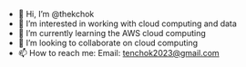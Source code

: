 - 👋 Hi, I’m @thekchok
- 👀 I’m interested in working with cloud computing and data
- 🌱 I’m currently learning the AWS cloud computing
- 💞️ I’m looking to collaborate on cloud computing
- 📫 How to reach me: Email: tenchok2023@gmail.com

<!---
thekchok/thekchok is a ✨ special ✨ repository because its `README.md` (this file) appears on your GitHub profile.
You can click the Preview link to take a look at your changes.
--->
